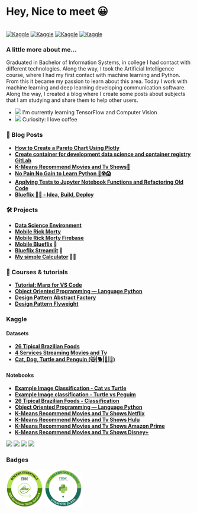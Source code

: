 # Hey, Nice to meet 😀  

<div style="display: inline_block"><br>
 <a target="_blank" href="https://www.kaggle.com/sc0v1n0">	<img alt="Kaggle" src="https://img.shields.io/badge/Kaggle-20BEFF?style=for-the-badge&logo=Kaggle&logoColor=white"/></a>
  <a target="_blank" href="https://gitlab.com/sc0v0ne">	<img alt="Kaggle" src="https://img.shields.io/badge/GitLab-330F63?style=for-the-badge&logo=gitlab&logoColor=whitee"/></a>
  <a target="_blank" href="https://github.com/sc0v0ne">	<img alt="Kaggle" src="https://img.shields.io/badge/GitHub-100000?style=for-the-badge&logo=github&logoColor=white"/></a>
  <a target="_blank" href="https://dev.to/sc0v0ne">	<img alt="Kaggle" src="https://img.shields.io/badge/dev.to-0A0A0A?style=for-the-badge&logo=devdotto&logoColor=white"/></a>
</div>


### A little more about me...

Graduated in Bachelor of Information Systems, in college I had contact with different technologies. Along the way, I took the Artificial Intelligence course, where I had my first contact with machine learning and Python. From this it became my passion to learn about this area. Today I work with machine learning and deep learning developing communication software. Along the way, I created a blog where I create some posts about subjects that I am studying and share them to help other users.

- <img src="https://slackmojis.com/emojis/3438-python/download" width="20"/>  I'm currently learning TensorFlow and Computer Vision</li>
- <img src="https://slackmojis.com/emojis/38229-coffee/download" width="30"/>  Curiosity: I love coffee </li>


### 📝 Blog Posts

- **[How to Create a Pareto Chart Using Plotly](https://dev.to/sc0v0ne/how-to-create-a-pareto-chart-jha)**
- **[Create container for development data science and container registry GitLab](https://dev.to/sc0v0ne/create-container-for-development-data-science-3no)**
- **[K-Means Recommend Movies and Tv Shows🍿](https://dev.to/sc0v0ne/k-means-recommend-movies-and-tv-shows-156m)**
- **[No Pain No Gain to Learn Python 🤯☢️😱](https://dev.to/sc0v0ne/no-excuses-to-start-working-with-python-cli)**
- **[Applying Tests to Jupyter Notebook Functions and Refactoring Old Code](https://dev.to/sc0v0ne/applying-tests-to-jupyter-notebook-functions-and-refactoring-old-code-p76)**
- **[Blueflix 🍿🎥 - Idea, Build, Deploy](https://dev.to/sc0v0ne/blueflix-idea-build-deploy-ji5)**

### 🛠️ Projects

- **[Data Science Environment](https://gitlab.com/public-dev-projects-1/data-science-environment)**
- **[Mobile Rick Morty](https://github.com/sc0v0ne/app_mobile_rick_morty)**
- **[Mobile Rick Morty Firebase](https://github.com/sc0v0ne/rick_morty_app_firebase)**
- **[Mobile Blueflix](https://github.com/sc0v0ne/blueflix)  🍿**
- **[Blueflix Streamlit](https://blueflix.streamlit.app) 🍿**
- **[My simple Calculator](https://gitlab.com/sc0v0ne/my-simple-calculator) 👀😎**

### 📝 Courses & tutorials
- **[Tutorial: Marp for VS Code](https://dev.to/sc0v0ne/tutorial-marp-for-vs-code-5d6k)**
- **[Object Oriented Programming — Language Python](https://dev.to/sc0v0ne/object-oriented-programming-language-python-12m7)**
- **[Design Pattern Abstract Factory](https://github.com/sc0v0ne/design_pattern_abstract_factory)**
- **[Design Pattern Flyweight](https://github.com/sc0v0ne/design_pattern_flyweight)**

### Kaggle

#### Datasets

- **[26 Tipical Brazilian Foods](https://www.kaggle.com/datasets/sc0v1n0/26-tipical-brazilian-foods)**
- **[4 Services Streaming Movies and Tv](https://www.kaggle.com/datasets/sc0v1n0/4-services-streaming-movies-and-tv)**
- **[Cat, Dog, Turtle and Penguin (🐱|🐕|🐢|🐧)](https://www.kaggle.com/datasets/sc0v1n0/animal-picture-set)**

#### Notebooks

- **[Example Image Classification - Cat vs Turtle](https://www.kaggle.com/datasets/sc0v1n0/animal-picture-set)**
- **[Example Image classification - Turtle vs Peguim](https://www.kaggle.com/code/sc0v1n0/example-image-classification-turtle-vs-peguim)**
- **[26 Tipical Brazilian Foods - Classification](https://www.kaggle.com/code/sc0v1n0/26-tipical-brazilian-foods-classification)**
- **[Object Oriented Programming — Language Python](https://www.kaggle.com/code/sc0v1n0/object-oriented-programming-language-python)**
- **[K-Means Recommend Movies and Tv Shows Netflix](https://www.kaggle.com/code/sc0v1n0/k-means-recommend-movies-and-tv-shows-netflix)**
- **[K-Means Recommend Movies and Tv Shows Hulu](https://www.kaggle.com/code/sc0v1n0/k-means-recommend-movies-and-tv-shows-hulu)**
- **[K-Means Recommend Movies and Tv Shows Amazon Prime](https://www.kaggle.com/code/sc0v1n0/k-means-recommend-movies-and-tv-shows-amazon-prime)**
- **[K-Means Recommend Movies and Tv Shows Disney+](https://www.kaggle.com/code/sc0v1n0/k-means-recommend-movies-and-tv-shows-disney)**

<img src="https://road-to-kaggle-grandmaster.vercel.app/api/badges/sc0v1n0/competition"> <img src="https://road-to-kaggle-grandmaster.vercel.app/api/badges/sc0v1n0/dataset"> <img src="https://road-to-kaggle-grandmaster.vercel.app/api/badges/sc0v1n0/notebook"> <img src="https://road-to-kaggle-grandmaster.vercel.app/api/badges/sc0v1n0/discussion">

### Badges

<div style="display: inline_block">
 <img src="Docker_Essentials_-_ISDN.png" style="width:100px;height:100px;">
 <img src="Python_101_Data_Science.png" style="width:100px;height:100px;">
</div>
